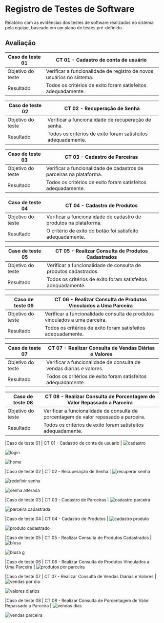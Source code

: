 # Registro de Testes de Software

Relatório com as evidências dos testes de software realizados no sistema pela equipe, baseado em um plano de testes pré-definido.

## Avaliação

|Caso de teste 01     | CT 01 - Cadastro de conta de usuário |
|-------|-------------------------
|Objetivo do teste| Verificar a funcionalidade de registro de novos usuários no sistema. |
| Resultado | Todos os critérios de exito foram satisfeitos adequadamente. | 

|Caso de teste 02     | CT 02 - Recuperação de Senha |
|-------|-------------------------
|Objetivo do teste| Verificar a funcionalidade de recuperação de senha. |
| Resultado | Todos os critérios de exito foram satisfeitos adequadamente. | 

|Caso de teste 03     | CT 03 - Cadastro de Parceiras |
|-------|-------------------------
|Objetivo do teste| Verificar a funcionalidade de cadastros de parceiras na plataforma. |
| Resultado | Todos os critérios de exito foram satisfeitos adequadamente. | 

|Caso de teste 04     | CT 04 - Cadastro de Produtos |
|-------|-------------------------
|Objetivo do teste| Verificar a funcionalidade de cadastro de produtos na plataforma. |
| Resultado | O critério de exito do botão foi satisfeito adequadamente. | 

|Caso de teste 05     | CT 05 - Realizar Consulta de Produtos Cadastrados |
|-------|-------------------------
|Objetivo do teste| Verificar a funcionalidade de consulta de produtos cadastrados. |
| Resultado | Todos os critérios de exito foram satisfeitos adequadamente. | 

|Caso de teste 06     | CT 06 - Realizar Consulta de Produtos Vinculados a Uma Parceira |
|-------|-------------------------
|Objetivo do teste| Verificar a funcionalidade consulta de produtos vinculados a uma parceira. |
| Resultado | Todos os critérios de exito foram satisfeitos adequadamente. |

|Caso de teste 07     | CT 07 - Realizar Consulta de Vendas Diárias e Valores |
|-------|-------------------------
|Objetivo do teste| Verificar a funcionalidade de consulta de vendas diárias e valores. |
| Resultado | Todos os critérios de exito foram satisfeitos adequadamente. |

|Caso de teste 08     | CT 08 - Realizar Consulta de Porcentagem de Valor Repassado a Parceira |
|-------|-------------------------
|Objetivo do teste| Verificar a funcionalidade de consulta de porcentagem de valor repassado a parceira. |
| Resultado | Todos os critérios de exito foram satisfeitos adequadamente. |

|Caso de teste 01     | CT 01 - Cadastro de conta de usuário |
![cadastro](https://github.com/ICEI-PUC-Minas-PMV-ADS/pmv-ads-2023-2-e5-proj-empext-t1-pmv-ads-2023-2-e5-proj-la-frip-atelier/assets/91163177/3c11b298-033c-4cf2-92c0-f33683ee614f)

![login](https://github.com/ICEI-PUC-Minas-PMV-ADS/pmv-ads-2023-2-e5-proj-empext-t1-pmv-ads-2023-2-e5-proj-la-frip-atelier/assets/91163177/6c0bdff3-8b7c-4c46-8522-2283d84858f9)


![home](https://github.com/ICEI-PUC-Minas-PMV-ADS/pmv-ads-2023-2-e5-proj-empext-t1-pmv-ads-2023-2-e5-proj-la-frip-atelier/assets/91163177/874fe1d7-3217-4529-b561-62cd366ba48b)

|Caso de teste 02     | CT 02 - Recuperação de Senha |
![recuperar senha](https://github.com/ICEI-PUC-Minas-PMV-ADS/pmv-ads-2023-2-e5-proj-empext-t1-pmv-ads-2023-2-e5-proj-la-frip-atelier/assets/91163177/c6e9d43f-a3f3-49e0-a59a-0e2828b89550)

![redefinir senha](https://github.com/ICEI-PUC-Minas-PMV-ADS/pmv-ads-2023-2-e5-proj-empext-t1-pmv-ads-2023-2-e5-proj-la-frip-atelier/assets/91163177/52eee041-d027-43ea-8809-8cb38962c1ac)

![senha alterada](https://github.com/ICEI-PUC-Minas-PMV-ADS/pmv-ads-2023-2-e5-proj-empext-t1-pmv-ads-2023-2-e5-proj-la-frip-atelier/assets/91163177/119271a9-9730-4a35-9c66-912700bda85b)

|Caso de teste 03     | CT 03 - Cadastro de Parceiras |
![cadastro parceira](https://github.com/ICEI-PUC-Minas-PMV-ADS/pmv-ads-2023-2-e5-proj-empext-t1-pmv-ads-2023-2-e5-proj-la-frip-atelier/assets/91163177/249cb0f7-0614-4eef-8c2d-6e94abbeb2ee)

![parceira cadastrada](https://github.com/ICEI-PUC-Minas-PMV-ADS/pmv-ads-2023-2-e5-proj-empext-t1-pmv-ads-2023-2-e5-proj-la-frip-atelier/assets/91163177/58af1baa-7a18-4754-955d-f8bbf31ea240)

|Caso de teste 04     | CT 04 - Cadastro de Produtos |
![cadastro produto](https://github.com/ICEI-PUC-Minas-PMV-ADS/pmv-ads-2023-2-e5-proj-empext-t1-pmv-ads-2023-2-e5-proj-la-frip-atelier/assets/91163177/8e9ba8f7-bb7f-4834-93b0-c1356d0d4fe7)

![produto cadastrado](https://github.com/ICEI-PUC-Minas-PMV-ADS/pmv-ads-2023-2-e5-proj-empext-t1-pmv-ads-2023-2-e5-proj-la-frip-atelier/assets/91163177/fc568cda-87fc-4da1-95a2-4b6f1c6e2e4a)

|Caso de teste 05     | CT 05 - Realizar Consulta de Produtos Cadastrados |
![blusa](https://github.com/ICEI-PUC-Minas-PMV-ADS/pmv-ads-2023-2-e5-proj-empext-t1-pmv-ads-2023-2-e5-proj-la-frip-atelier/assets/91163177/e7f1a110-4700-49c8-95b0-404014a67956)

![blusa g](https://github.com/ICEI-PUC-Minas-PMV-ADS/pmv-ads-2023-2-e5-proj-empext-t1-pmv-ads-2023-2-e5-proj-la-frip-atelier/assets/91163177/cf142f92-4d51-406c-b617-30bea14fefbb)

|Caso de teste 06     | CT 06 - Realizar Consulta de Produtos Vinculados a Uma Parceira |
![produtos por parceira](https://github.com/ICEI-PUC-Minas-PMV-ADS/pmv-ads-2023-2-e5-proj-empext-t1-pmv-ads-2023-2-e5-proj-la-frip-atelier/assets/91163177/dd8c36df-b891-40e3-ad42-8ceb001af240)

|Caso de teste 07     | CT 07 - Realizar Consulta de Vendas Diárias e Valores |
![vendas por dia](https://github.com/ICEI-PUC-Minas-PMV-ADS/pmv-ads-2023-2-e5-proj-empext-t1-pmv-ads-2023-2-e5-proj-la-frip-atelier/assets/91163177/707aa227-7b53-4d73-a06f-6006b076e553)

![valores diarios](https://github.com/ICEI-PUC-Minas-PMV-ADS/pmv-ads-2023-2-e5-proj-empext-t1-pmv-ads-2023-2-e5-proj-la-frip-atelier/assets/91163177/11062210-e2a6-4a4a-aee3-d9d73e3261ed)

|Caso de teste 08     | CT 08 - Realizar Consulta de Porcentagem de Valor Repassado a Parceira |
![vendas dias](https://github.com/ICEI-PUC-Minas-PMV-ADS/pmv-ads-2023-2-e5-proj-empext-t1-pmv-ads-2023-2-e5-proj-la-frip-atelier/assets/91163177/9797cc40-e69e-46d8-9638-7c3f6d87e042)

![vendas parceira](https://github.com/ICEI-PUC-Minas-PMV-ADS/pmv-ads-2023-2-e5-proj-empext-t1-pmv-ads-2023-2-e5-proj-la-frip-atelier/assets/91163177/54f58334-3b3f-42de-a4ef-0d64e35d8579)




